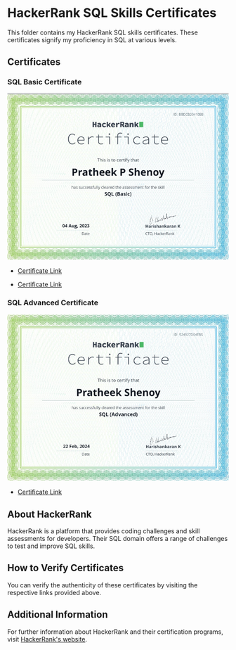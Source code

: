 # HackerRank SQL Skills Certificates

This folder contains my HackerRank SQL skills certificates. These certificates signify my proficiency in SQL at various levels.

## Certificates

### SQL Basic Certificate ###
   ![basic](basic.png)
   - [Certificate Link](https://www.hackerrank.com/certificates/bbdcb204105b)


   - [Certificate Link](https://www.hackerrank.com/certificates/8b07f749a2ff)

### SQL Advanced Certificate ###
   ![iadvanced](advanced.png)
   - [Certificate Link](https://www.hackerrank.com/certificates/524927d04eb5)

## About HackerRank

HackerRank is a platform that provides coding challenges and skill assessments for developers. Their SQL domain offers a range of challenges to test and improve SQL skills.

## How to Verify Certificates

You can verify the authenticity of these certificates by visiting the respective links provided above.

## Additional Information

For further information about HackerRank and their certification programs, visit [HackerRank's website](https://www.hackerrank.com/skills-verification).



